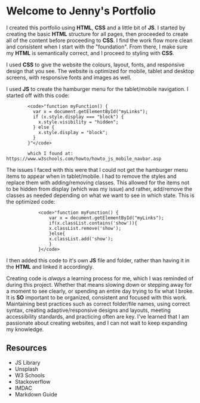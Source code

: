 # Welcome to Jenny's Portfolio

I created this portfolio using **HTML**, **CSS** and a little bit of **JS**. I started by creating the basic **HTML** structure for all pages, then proceeded to create all of the content before proceeding to **CSS**. I find the work flow more clean and consistent when I start with the "foundation". From there, I make sure my **HTML** is semantically correct, and I proceed to styling with **CSS**.

I used **CSS** to give the website the colours, layout, fonts, and responsive design that you see. The website is optimized for mobile, tablet and desktop screens, with responsive fonts and images as well. 

I used **JS** to create the hamburger menu for the tablet/mobile navigation. I started off with this code: 

            <code>"function myFunction() {
              var x = document.getElementById("myLinks");
              if (x.style.display === "block") {
                x.style.visibility = "hidden";
              } else {
                x.style.display = "block";
              }
            }"</code>

            which I found at: https://www.w3schools.com/howto/howto_js_mobile_navbar.asp 

The issues I faced with this were that I could not get the hamburger menu items to appear when in tablet/mobile. I had to remove the styles and replace them with adding/removing classes. This allowed for the items not to be hidden from display (which was my issue) and rather, add/remove the classes as needed depending on what we want to see in which state. This is the optimized code: 

                <code>"function myFunction() {
                    var x = document.getElementById("myLinks");
                    if(x.classList.contains('show')){
                    x.classList.remove('show');
                    }else{
                    x.classList.add('show');
                    }
                }</code>

I then added this code to it's own **JS** file and folder, rather than having it in the **HTML** and linked it accordingly.

Creating code is *always* a learning process for me, which I was reminded of during this project. Whether that means slowing down or stepping away for a moment to see clearly, or spending an entire day trying to fix what I broke. It is **SO** important to be organized, consistent and focused with this work. Maintaining best practices such as correct folder/file names, using correct syntax, creating adaptive/responsive designs and layouts, meeting accessibility standards, and practicing often are key. I've learned that I am passionate about creating websites, and I can not wait to keep expanding my knowledge. 


## Resources
- JS Library
- Unsplash
- W3 Schools
- Stackoverflow
- IMDAC
- Markdown Guide